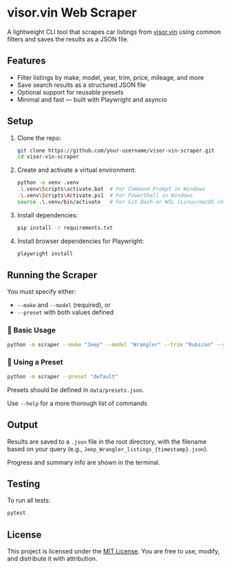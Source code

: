 # visor.vin Web Scraper

A lightweight CLI tool that scrapes car listings from [visor.vin](https://visor.vin) using common filters and saves the results as a JSON file.


## Features

- Filter listings by make, model, year, trim, price, mileage, and more
- Save search results as a structured JSON file
- Optional support for reusable presets
- Minimal and fast — built with Playwright and asyncio


## Setup

1. Clone the repo:
   ```bash
   git clone https://github.com/your-username/visor-vin-scraper.git
   cd visor-vin-scraper
   ```

2. Create and activate a virtual environment:
   ```bash
   python -m venv .venv
   .\.venv\Scripts\activate.bat  # For Command Prompt in Windows
   .\.venv\Scripts\Activate.ps1  # For PowerShell in Windows
   source .\.venv/bin/activate   # For Git Bash or WSL (Linux/macOS shells)
   ```

3. Install dependencies:
   ```bash
   pip install -r requirements.txt
   ```

4. Install browser dependencies for Playwright:
   ```bash
   playwright install
   ```


## Running the Scraper

You must specify either:

- `--make` and `--model` (required), or
- `--preset` with both values defined

### 🔹 Basic Usage

```bash
python -m scraper --make "Jeep" --model "Wrangler" --trim "Rubicon" --year "2023 2024" --sort "Newest"
```

### 🔹 Using a Preset

```bash
python -m scraper --preset "default"
```

Presets should be defined in `data/presets.json`.

Use `--help` for a more thorough list of commands


## Output

Results are saved to a `.json` file in the root directory, with the filename based on your query (e.g., `Jeep_Wrangler_listings_{timestamp}.json`).

Progress and summary info are shown in the terminal.


## Testing

To run all tests:

```bash
pytest
```


## License

This project is licensed under the [MIT License](https://opensource.org/licenses/MIT). You are free to use, modify, and distribute it with attribution.
